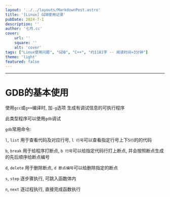 ```yaml
---
layout: '../../layouts/MarkdownPost.astro'
title: '[Linux] GDB使用记录'
pubDate: 2024-7-1
description: ''
author: '七月.cc'
cover:
    url: ''
    square: ''
    alt: 'cover'
tags: ["Linux使用问题", "GDB", "C++", "约1181字 -- 阅读时间≈3分钟"]
theme: 'light'
featured: false
---
```


---

# GDB的基本使用

使用`gcc`或`g++`编译时, 加`-g`选项 生成有调试信息的可执行程序

此类型程序可以使用`gdb`调试

`gdb`常用命令:

`l`, `list` 用于查看代码及对应行号, `l 行号`可以查看指定行号上下`5行`的的代码

`b`, `break` 用于给程序打断点, `b 行号`可以给指定代码行打上断点, 并会按照断点生成的先后顺序给断点编号

`d`, `delete` 用于删除断点, `d 断点编号`可以给删除指定的断点

`s`, `step` 逐步骤执行, 可跳入函数体内

`n`, `next` 逐过程执行, 直接完成函数执行